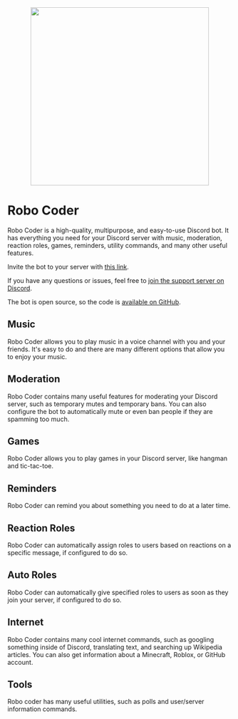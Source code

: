 <center><img src="https://raw.githubusercontent.com/ilovetocode2019/Robo-Coder/master/assets/commands.gif" width="400"></center>

# Robo Coder

Robo Coder is a high-quality, multipurpose, and easy-to-use Discord bot. It has everything you need for your Discord server with music, moderation, reaction roles, games, reminders, utility commands, and many other useful features.

Invite the bot to your server with [this link](https://discord.com/oauth2/authorize?client_id=639607732202110977&scope=bot+applications.commands&permissions=4566936822).

If you have any questions or issues, feel free to [join the support server on Discord](https://discord.gg/6jQpPeEtQM).

The bot is open source, so the code is [available on GitHub](https://github.com/ilovetocode2019/Robo-Coder).

## Music
Robo Coder allows you to play music in a voice channel with you and your friends. It's easy to do and there are many different options that allow you to enjoy your music.

## Moderation
Robo Coder contains many useful features for moderating your Discord server, such as temporary mutes and temporary bans. You can also configure the bot to automatically mute or even ban people if they are spamming too much.

## Games
Robo Coder allows you to play games in your Discord server, like hangman and tic-tac-toe.

## Reminders
Robo Coder can remind you about something you need to do at a later time.

## Reaction Roles
Robo Coder can automatically assign roles to users based on reactions on a specific message, if configured to do so.

## Auto Roles
Robo Coder can automatically give specified roles to users as soon as they join your server, if configured to do so.

## Internet
Robo Coder contains many cool internet commands, such as googling something inside of Discord, translating text, and searching up Wikipedia articles. You can also get information about a Minecraft, Roblox, or GitHub account.

## Tools
Robo coder has many useful utilities, such as polls and user/server information commands.

